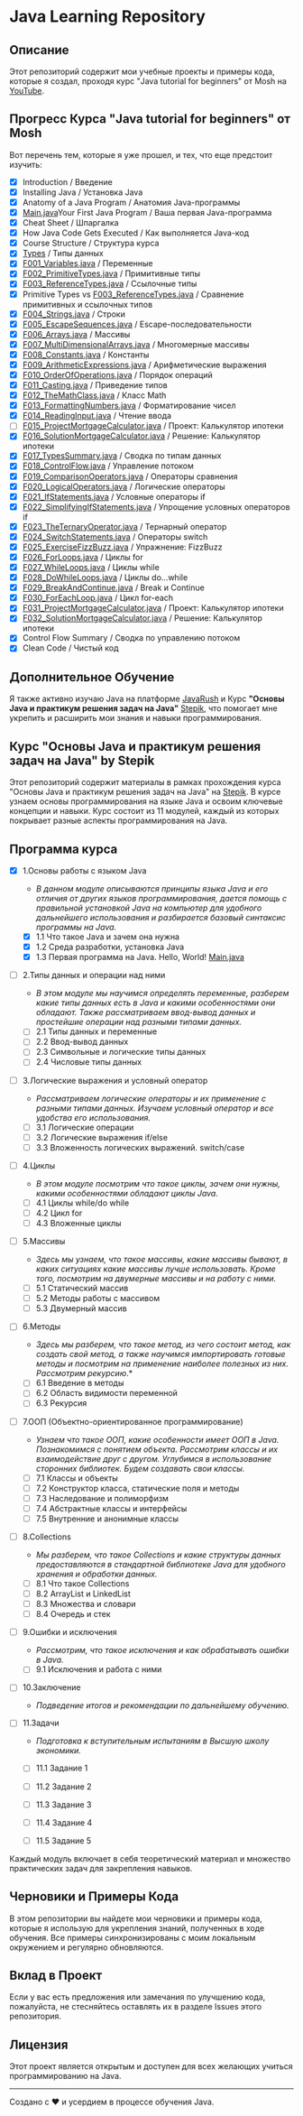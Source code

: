 # Java Learning Repository

## Описание
Этот репозиторий содержит мои учебные проекты и примеры кода, которые я создал, проходя курс "Java tutorial for beginners" от Mosh на [YouTube](https://www.youtube.com/watch?v=eIrMbAQSU34).

## Прогресс Курса "Java tutorial for beginners" от Mosh
Вот перечень тем, которые я уже прошел, и тех, что еще предстоит изучить:


- [x] Introduction / Введение
- [x] Installing Java / Установка Java
- [x] Anatomy of a Java Program / Анатомия Java-программы
- [x] [Main.java](src/Main.java)Your First Java Program / Ваша первая Java-программа
- [x] Cheat Sheet / Шпаргалка
- [x] How Java Code Gets Executed / Как выполняется Java-код
- [x] Course Structure / Структура курса
- [x] [Types](src/F001_Variables.java) / Типы данных
- [x] [F001_Variables.java](src/F001_Variables.java) / Переменные
- [x] [F002_PrimitiveTypes.java](src/F002_PrimitiveTypes.java) / Примитивные типы
- [x] [F003_ReferenceTypes.java](src/F003_ReferenceTypes.java) / Ссылочные типы
- [x] Primitive Types vs [F003_ReferenceTypes.java](src/F003_ReferenceTypes.java) / Сравнение примитивных и ссылочных типов
- [x] [F004_Strings.java](src/F004_Strings.java) / Строки
- [x] [F005_EscapeSequences.java](src/F005_EscapeSequences.java) / Escape-последовательности
- [x] [F006_Arrays.java](src/F006_Arrays.java) / Массивы
- [x] [F007_MultiDimensionalArrays.java](src/F007_MultiDimensionalArrays.java) / Многомерные массивы
- [x] [F008_Constants.java](src/F008_Constants.java) / Константы
- [x] [F009_ArithmeticExpressions.java](src/F009_ArithmeticExpressions.java) / Арифметические выражения
- [x] [F010_OrderOfOperations.java](src/F010_OrderOfOperations.java) / Порядок операций
- [x] [F011_Casting.java](src/F011_Casting.java) / Приведение типов
- [x] [F012_TheMathClass.java](src/F012_TheMathClass.java) / Класс Math
- [x] [F013_FormattingNumbers.java](src/F013_FormattingNumbers.java) / Форматирование чисел
- [x] [F014_ReadingInput.java](src/F014_ReadingInput.java) / Чтение ввода
- [ ] [F015_ProjectMortgageCalculator.java](src/F015_ProjectMortgageCalculator.java) / Проект: Калькулятор ипотеки
- [x] [F016_SolutionMortgageCalculator.java](src/F016_SolutionMortgageCalculator.java) / Решение: Калькулятор ипотеки
- [x] [F017_TypesSummary.java](src/F017_TypesSummary.java) / Сводка по типам данных
- [x] [F018_ControlFlow.java](src/F018_ControlFlow.java) / Управление потоком
- [x] [F019_ComparisonOperators.java](src/F019_ComparisonOperators.java) / Операторы сравнения
- [x] [F020_LogicalOperators.java](src/F020_LogicalOperators.java) / Логические операторы
- [x] [F021_IfStatements.java](src/F021_IfStatements.java) / Условные операторы if
- [x] [F022_SimplifyingIfStatements.java](src/F022_SimplifyingIfStatements.java) / Упрощение условных операторов if
- [x] [F023_TheTernaryOperator.java](src/F023_TheTernaryOperator.java) / Тернарный оператор
- [x] [F024_SwitchStatements.java](src/F024_SwitchStatements.java) / Операторы switch
- [x] [F025_ExerciseFizzBuzz.java](src/F025_ExerciseFizzBuzz.java) / Упражнение: FizzBuzz
- [x] [F026_ForLoops.java](src/F026_ForLoops.java) / Циклы for
- [x] [F027_WhileLoops.java](src/F027_WhileLoops.java) / Циклы while
- [x] [F028_DoWhileLoops.java](src/F028_DoWhileLoops.java) / Циклы do...while
- [x] [F029_BreakAndContinue.java](src/F029_BreakAndContinue.java) / Break и Continue
- [x] [F030_ForEachLoop.java](src/F030_ForEachLoop.java) / Цикл for-each
- [x] [F031_ProjectMortgageCalculator.java](src/F031_ProjectMortgageCalculator.java) / Проект: Калькулятор ипотеки
- [x] [F032_SolutionMortgageCalculator.java](src/F032_SolutionMortgageCalculator.java) / Решение: Калькулятор ипотеки
- [x] Control Flow Summary / Сводка по управлению потоком
- [x] Clean Code / Чистый код

## Дополнительное Обучение
Я также активно изучаю Java на платформе [JavaRush](https://javarush.com) и Курс **"Основы Java и практикум решения задач на Java"** [Stepik](https://stepik.org/180585), что помогает мне укрепить и расширить мои знания и навыки программирования.

## Курс "Основы Java и практикум решения задач на Java" by Stepik

Этот репозиторий содержит материалы в рамках прохождения курса "Основы Java и практикум решения задач на Java" на [Stepik](https://stepik.org/180585).
В курсе узнаем основы программирования на языке Java и освоим ключевые концепции и навыки.
Курс состоит из 11 модулей, каждый из которых покрывает разные аспекты программирования на Java.

## Программа курса

- [x] 1.Основы работы с языком Java
    * *В данном модуле описываются принципы языка Java и его отличия от других языков программирования, дается помощь с правильной установкой Java на компьютер для удобного дальнейшего использования и разбирается базовый синтаксис программы на Java.*

    - [x] 1.1 Что такое Java и зачем она нужна
    - [x] 1.2 Среда разработки, установка Java
    - [x] 1.3 Первая программа на Java. Hello, World! [Main.java](src/Main.java)

- [ ] 2.Типы данных и операции над ними
    * *В этом модуле мы научимся определять переменные, разберем какие типы данных есть в Java и какими особенностями они обладают. Также рассматриваем ввод-вывод данных и простейшие операции над разными типами данных.*

    - [ ] 2.1 Типы данных и переменные
    - [ ] 2.2 Ввод-вывод данных
    - [ ] 2.3 Символьные и логические типы данных
    - [ ] 2.4 Числовые типы данных

- [ ] 3.Логические выражения и условный оператор
    * *Рассматриваем логические операторы и их применение с разными типами данных. Изучаем условный оператор и все удобства его использования.*

    - [ ] 3.1 Логические операции
    - [ ] 3.2 Логические выражения if/else
    - [ ] 3.3 Вложенность логических выражений. switch/case

- [ ] 4.Циклы
    * *В этом модуле посмотрим что такое циклы, зачем они нужны, какими особенностями обладают циклы Java.*

    - [ ] 4.1 Циклы while/do while
    - [ ] 4.2 Цикл for
    - [ ] 4.3 Вложенные циклы

- [ ] 5.Массивы
    * *Здесь мы узнаем, что такое массивы, какие массивы бывают, в каких ситуациях какие массивы лучше использовать. Кроме того, посмотрим на двумерные массивы и на работу с ними.*

    - [ ] 5.1 Статический массив
    - [ ] 5.2 Методы работы с массивом
    - [ ] 5.3 Двумерный массив

- [ ] 6.Методы
    * *Здесь мы разберем, что такое метод, из чего состоит метод, как создать свой метод, а также научимся импортировать готовые методы и посмотрим на применение наиболее полезных из них. Рассмотрим рекурсию*.*

    - [ ] 6.1 Введение в методы
    - [ ] 6.2 Область видимости переменной
    - [ ] 6.3 Рекурсия

- [ ] 7.ООП (Объектно-ориентированное программирование)
    * *Узнаем что такое ООП, какие особенности имеет ООП в Java. Познакомимся с понятием объекта. Рассмотрим классы и их взаимодействие друг с другом. Углубимся в использование сторонних библиотек. Будем создавать свои классы.*

    - [ ] 7.1 Классы и объекты
    - [ ] 7.2 Конструктор класса, статические поля и методы
    - [ ] 7.3 Наследование и полиморфизм
    - [ ] 7.4 Абстрактные классы и интерфейсы
    - [ ] 7.5 Внутренние и анонимные классы

- [ ] 8.Collections
    * *Мы разберем, что такое Collections и какие структуры данных предоставляются в стандартной библиотеке Java для удобного хранения и обработки данных.*

    - [ ] 8.1 Что такое Collections
    - [ ] 8.2 ArrayList и LinkedList
    - [ ] 8.3 Множества и словари
    - [ ] 8.4 Очередь и стек

- [ ] 9.Ошибки и исключения
    * *Рассмотрим, что такое исключения и как обрабатывать ошибки в Java.*

    - [ ] 9.1 Исключения и работа с ними

- [ ] 10.Заключение
    * *Подведение итогов и рекомендации по дальнейшему обучению.*

- [ ] 11.Задачи
    * *Подготовка к вступительным испытаниям в Высшую школу экономики.*

    - [ ] 11.1 Задание 1
    - [ ] 11.2 Задание 2
    - [ ] 11.3 Задание 3
    - [ ] 11.4 Задание 4
    - [ ] 11.5 Задание 5


Каждый модуль включает в себя теоретический материал и множество практических задач для закрепления навыков.


## Черновики и Примеры Кода
В этом репозитории вы найдете мои черновики и примеры кода, которые я использую для укрепления знаний, полученных в ходе обучения. Все примеры синхронизированы с моим локальным окружением и регулярно обновляются.

## Вклад в Проект
Если у вас есть предложения или замечания по улучшению кода, пожалуйста, не стесняйтесь оставлять их в разделе Issues этого репозитория.

## Лицензия
Этот проект является открытым и доступен для всех желающих учиться программированию на Java.

---

Создано с ❤️ и усердием в процессе обучения Java.

